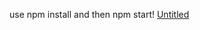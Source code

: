 use npm install and then npm start!
[Untitled](https://user-images.githubusercontent.com/96732484/154571150-bb0651dc-a79e-44ef-a267-7ef59644afcd.png)
